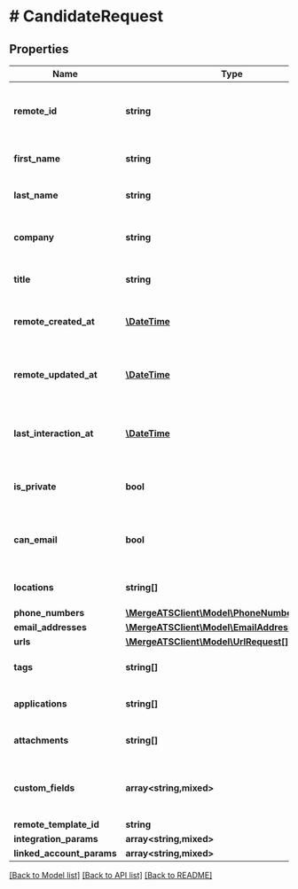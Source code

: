 # # CandidateRequest

## Properties

Name | Type | Description | Notes
------------ | ------------- | ------------- | -------------
**remote_id** | **string** | The third-party API ID of the matching object. | [optional]
**first_name** | **string** | The candidate&#39;s first name. | [optional]
**last_name** | **string** | The candidate&#39;s last name. | [optional]
**company** | **string** | The candidate&#39;s current company. | [optional]
**title** | **string** | The candidate&#39;s current title. | [optional]
**remote_created_at** | [**\DateTime**](\DateTime.md) | When the third party&#39;s candidate was created. | [optional]
**remote_updated_at** | [**\DateTime**](\DateTime.md) | When the third party&#39;s candidate was updated. | [optional]
**last_interaction_at** | [**\DateTime**](\DateTime.md) | When the most recent candidate interaction occurred. | [optional]
**is_private** | **bool** | Whether or not the candidate is private. | [optional]
**can_email** | **bool** | Whether or not the candidate can be emailed. | [optional]
**locations** | **string[]** | The candidate&#39;s locations. | [optional]
**phone_numbers** | [**\MergeATSClient\Model\PhoneNumberRequest[]**](PhoneNumberRequest.md) |  | [optional]
**email_addresses** | [**\MergeATSClient\Model\EmailAddressRequest[]**](EmailAddressRequest.md) |  | [optional]
**urls** | [**\MergeATSClient\Model\UrlRequest[]**](UrlRequest.md) |  | [optional]
**tags** | **string[]** | Array of &#x60;Tag&#x60; names as strings. | [optional]
**applications** | **string[]** | Array of &#x60;Application&#x60; object IDs. | [optional]
**attachments** | **string[]** | Array of &#x60;Attachment&#x60; object IDs. | [optional]
**custom_fields** | **array<string,mixed>** | Custom fields configured for a given model. | [optional]
**remote_template_id** | **string** |  | [optional]
**integration_params** | **array<string,mixed>** |  | [optional]
**linked_account_params** | **array<string,mixed>** |  | [optional]

[[Back to Model list]](../../README.md#models) [[Back to API list]](../../README.md#endpoints) [[Back to README]](../../README.md)
